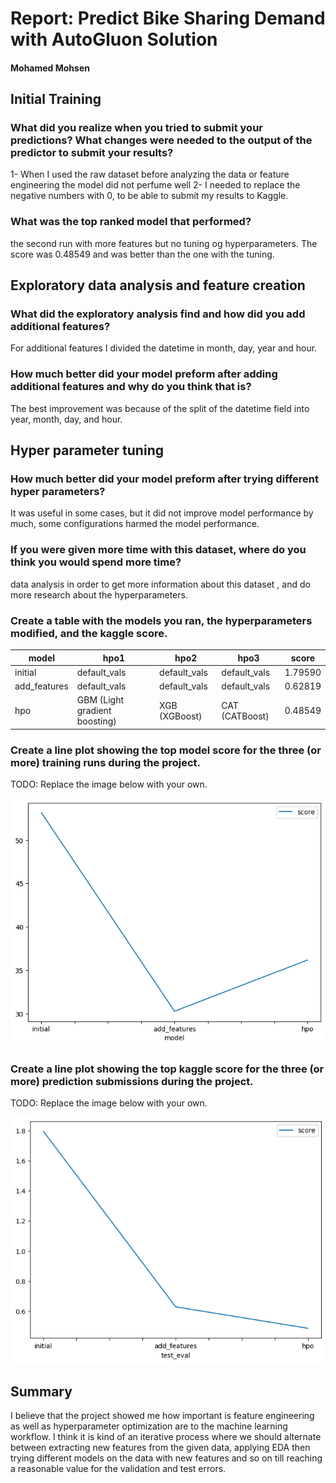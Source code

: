 # Report: Predict Bike Sharing Demand with AutoGluon Solution
#### Mohamed Mohsen

## Initial Training
### What did you realize when you tried to submit your predictions? What changes were needed to the output of the predictor to submit your results?
1- When I used the raw dataset before analyzing the data or feature engineering the model did not perfume well
2- I needed to replace the negative numbers with 0, to be able to submit my results to Kaggle.

### What was the top ranked model that performed?
the second run with more features but no tuning og hyperparameters. The score was 0.48549 and was better than the one with the tuning.

## Exploratory data analysis and feature creation
### What did the exploratory analysis find and how did you add additional features?
For additional features I divided the datetime in month, day, year and hour. 

### How much better did your model preform after adding additional features and why do you think that is?
The best improvement was because of the split of the datetime field into year, month, day, and hour.


## Hyper parameter tuning
### How much better did your model preform after trying different hyper parameters?
It was useful in some cases, but it did not improve model performance by much, some configurations harmed the model performance.

### If you were given more time with this dataset, where do you think you would spend more time?
data analysis in order to get more information about this dataset , and do more research about the hyperparameters.

### Create a table with the models you ran, the hyperparameters modified, and the kaggle score.
|model|hpo1|hpo2|hpo3|score|
|--|--|--|--|--|
|initial| default_vals | default_vals | default_vals | 1.79590 |
|add_features| default_vals | default_vals | default_vals | 0.62819 |
|hpo| GBM (Light gradient boosting) | XGB (XGBoost) | CAT (CATBoost) | 0.48549 |

### Create a line plot showing the top model score for the three (or more) training runs during the project.

TODO: Replace the image below with your own.

![model_train_score.png](img/model_train_score.png)

### Create a line plot showing the top kaggle score for the three (or more) prediction submissions during the project.

TODO: Replace the image below with your own.

![model_test_score.png](img/model_test_score.png)

## Summary
I believe that the project showed me how important is feature engineering as well as hyperparameter optimization are to the machine learning workflow. I think it is kind of an iterative process where we should alternate between extracting new features from the given data, applying EDA then trying different models on the data with new features and so on till reaching a reasonable value for the validation and test errors.
